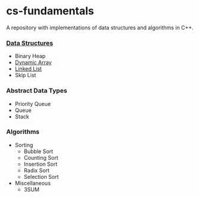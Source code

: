 # cs-fundamentals

A repository with implementations of data structures and algorithms in C++.

### [Data Structures](/data-structures)
* Binary Heap
* [Dynamic Array](/data-structures/dynamic-array)
* [Linked List](/data-structures/linked-list)
* Skip List

### Abstract Data Types
* Priority Queue
* Queue
* Stack

### Algorithms
* Sorting
  * Bubble Sort
  * Counting Sort
  * Insertion Sort
  * Radix Sort
  * Selection Sort
* Miscellaneous
  * 3SUM
